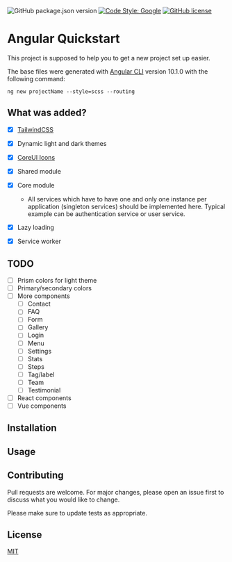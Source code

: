 ![GitHub package.json version](https://img.shields.io/github/package-json/v/Microwawe/angular-quickstart) [![Code Style: Google](https://img.shields.io/badge/code%20style-google-blueviolet.svg)](https://github.com/google/gts) [![GitHub license](https://img.shields.io/github/license/Microwawe/angular-quickstart)](https://github.com/Microwawe/angular-quickstart)


# Angular Quickstart

This project is supposed to help you to get a new project set up easier. 

The base files were generated with [Angular CLI](https://github.com/angular/angular-cli) version 10.1.0 with the following command:
```
ng new projectName --style=scss --routing
```

## What was added?

- [x] [TailwindCSS](https://tailwindcss.com/)
- [x] Dynamic light and dark themes
- [x] [CoreUI Icons](https://icons.coreui.io/icons/)
- [x] Shared module
- [x] Core module
  - All services which have to have one and only one instance per application (singleton services) should be implemented here. Typical example can be authentication service or user service.
- [x] Lazy loading
- [x] Service worker


## TODO

- [ ] Prism colors for light theme
- [ ] Primary/secondary colors
- [ ] More components
  - [ ] Contact
  - [ ] FAQ
  - [ ] Form
  - [ ] Gallery
  - [ ] Login
  - [ ] Menu
  - [ ] Settings
  - [ ] Stats
  - [ ] Steps
  - [ ] Tag/label
  - [ ] Team
  - [ ] Testimonial
- [ ] React components
- [ ] Vue components

## Installation



## Usage



## Contributing
Pull requests are welcome. For major changes, please open an issue first to discuss what you would like to change.

Please make sure to update tests as appropriate.

## License
[MIT](https://choosealicense.com/licenses/mit/)

